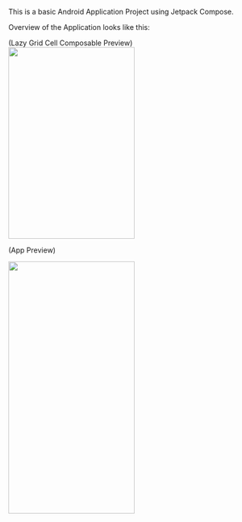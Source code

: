 This is a basic Android Application Project using Jetpack Compose.

Overview of the Application looks like this: 
<p>
(Lazy Grid Cell Composable Preview)
<br>
<img src="https://github.com/stym-rj/CSE224-Fundamentals-of-Android/assets/62481122/314c0554-79c2-44cb-829e-a3f89488b1d6" width="250" height="380">
</p>

(App Preview)

<img src="https://github.com/stym-rj/CSE224-Fundamentals-of-Android/assets/62481122/d276d025-de90-4e72-98aa-f16a70005815" width="250" height="500">

